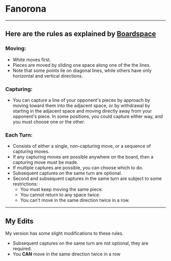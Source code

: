 # Fanorona
---
## Here are the rules as explained by [Boardspace](https://www.boardspace.net/fanorona/english/rules.html)

### Moving: 
- White moves first. 
- Pieces are moved by sliding one space along one of the the lines. 
- Note that some points lie on diagonal lines, while others have only horizontal and vertical directions.

### Capturing: 
- You can capture a line of your opponent's pieces by approach by moving toward them into the adjacent space, or by withdrawal by starting in the adjacent space and moving directly away from your opponent's piece. In some positions, you could capture either way, and you must choose one or the other.

### Each Turn: 
- Consists of either a single, non-capturing move, or a sequence of capturing moves. 
- If any capturing moves are possible anywhere on the board, then a capturing move must be made. 
- If multiple captures are possible, you can choose which to do. 
- Subsequent captures on the same turn are optional. 
- Second and subsequent captures in the same turn are subject to some restrictions:
    - You must keep moving the same piece.
    - You cannot return to any space twice.
    - You can't move in the same direction twice in a row.
---
## My Edits
My version has some slight modifications to these rules.
- Subsequent captures on the same turn are not optional, they are required.
- You **CAN** move in the same direction twice in a row